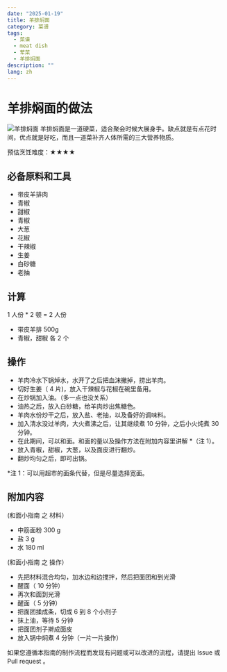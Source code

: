 ```yaml
---
date: "2025-01-19"
title: 羊排焖面
category: 菜谱
tags:
  - 菜谱
  - meat dish
  - 荤菜
  - 羊排焖面
description: ""
lang: zh
---
```


# 羊排焖面的做法

![羊排焖面](./羊排焖面.jpg)
羊排焖面是一道硬菜，适合聚会时候大展身手。缺点就是有点花时间，优点就是好吃，而且一道菜补齐人体所需的三大营养物质。

预估烹饪难度：★★★★

## 必备原料和工具

- 带皮羊排肉
- 青椒
- 甜椒
- 青椒
- 大葱
- 花椒
- 干辣椒
- 生姜
- 白砂糖
- 老抽

## 计算

1 人份 * 2 顿 = 2 人份

- 带皮羊排 500g
- 青椒，甜椒 各 2 个

## 操作

- 羊肉冷水下锅焯水，水开了之后把血沫撇掉，捞出羊肉。
- 切好生姜（ 4 片)，放入干辣椒与花椒在碗里备用。
- 在炒锅加入油。（多一点也没关系）
- 油热之后，放入白砂糖，给羊肉炒出焦糖色。
- 羊肉水份炒干之后，放入盐、老抽，以及备好的调味料。
- 加入清水没过羊肉，大火煮沸之后，让其继续煮 10 分钟，之后小火炖煮 30 分钟。
- 在此期间，可以和面。和面的量以及操作方法在附加内容里讲解 *（注 1）。
- 放入青椒，甜椒，大葱，以及面皮进行翻炒。
- 翻炒均匀之后，即可出锅。

*注 1：可以用超市的面条代替，但是尽量选择宽面。

## 附加内容

(和面小指南 之 材料）

- 中筋面粉 300 g
- 盐 3 g
- 水 180 ml

(和面小指南 之 操作）

- 先把材料混合均匀，加水边和边搅拌，然后把面团和到光滑
- 醒面（ 10 分钟）
- 再次和面到光滑
- 醒面（ 5 分钟）
- 把面团揉成条，切成 6 到 8 个小剂子
- 抹上油，等待 5 分钟
- 把面团剂子擀成面皮
- 放入锅中焖煮 4 分钟（一片一片操作）

如果您遵循本指南的制作流程而发现有问题或可以改进的流程，请提出 Issue 或 Pull request 。
